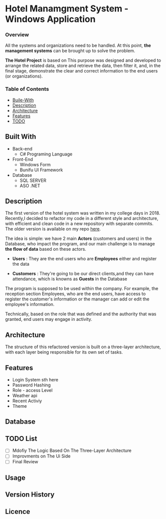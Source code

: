 

# Hotel Manamgment System - Windows Application
### Overview
All the systems and organizations need to be handled. At this point, **the management systems** can be brought up to solve the problem. 

**The Hotel Project** is based on This purpose was designed and developed to arrange the related data, store and retrieve the data, then filter it, and, in the final stage, demonstrate the clear and correct information to the end users (or organizations).
### Table of Contents
- [Buile-With](#built-with)
- [Description](#Description)
- [Architecture](#Architecture)
- [Features](#Features)
- [TODO](#TODO)

## Built With
- Back-end
  - C# Programing Language
- Front-End
  - Windows Form
  - Bunifu UI Framework
- Database
  - SQL SERVER
  - ASO .NET 


## Description
The first version of the hotel system was written in my college days in 2018. Recently,I decided to refactor my code in a different style and architecture, with efficient and clean code in a new repository with separate commits. The older version is available on my repo [here](https://github.com/behzad-parsa/hotel-management-csharp).

The idea is simple: we have 2 main **Actors** (customers and users) in the Database, who impact the program, and our main challenge is to manage **the flow of data** based on these actors.  

 - **Users** : They are the end users who are **Employees** either and register the data

 - **Customers** : They're going to be our direct clients,and they can have attendance, which is knowns as **Guests** in the Database

The program is supposed to be used within the company. For example, the reception section Employees, who are the end users, have access to register the customer's information or the manager can add or edit the employee's information. 

Technically, based on the role that was defined and the authority that was granted, end users may engage in activity.

## Architecture
The structure of this refactored version is built on a three-layer architecture, with each layer being responsible for its own set of tasks.

## Features
- Login System
 sth here
- Password Hashing
- Role - access Level
- Weather api 
- Recent Activiy
- Theme

## Database
## TODO List
- [ ] Mdofiy The Logic Based On The Three-Layer Architecture
- [ ] Improvments on The Ui Side
- [ ] Final Review 
## Usage
## Version History
## Licence
